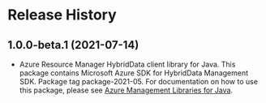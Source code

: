# Release History

## 1.0.0-beta.1 (2021-07-14)

- Azure Resource Manager HybridData client library for Java. This package contains Microsoft Azure SDK for HybridData Management SDK.  Package tag package-2021-05. For documentation on how to use this package, please see [Azure Management Libraries for Java](https://aka.ms/azsdk/java/mgmt).
